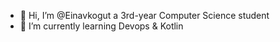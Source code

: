 - 👋 Hi, I’m @Einavkogut a 3rd-year Computer Science student
- 🌱 I’m currently learning Devops & Kotlin


<!---
Einavkogut/Einavkogut is a ✨ special ✨ repository because its `README.md` (this file) appears on your GitHub profile.
You can click the Preview link to take a look at your changes.
--->
